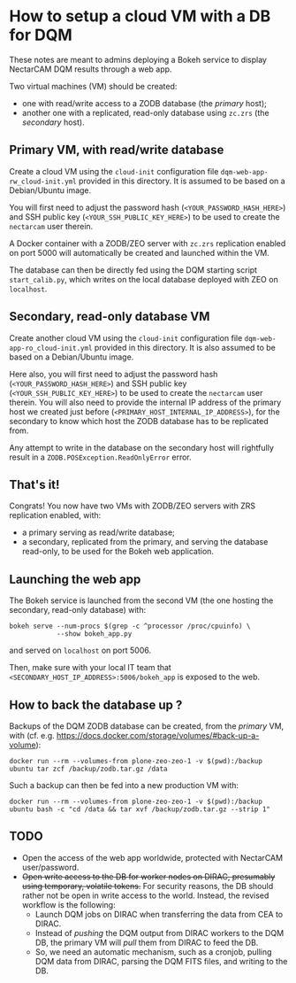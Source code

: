 # How to setup a cloud VM with a DB for DQM

These notes are meant to admins deploying a Bokeh service to display NectarCAM DQM results through a web app.

Two virtual machines (VM) should be created:
* one with read/write access to a ZODB database (the _primary_ host);
* another one with a replicated, read-only database using `zc.zrs` (the _secondary_ host).

## Primary VM, with read/write database

Create a cloud VM using the `cloud-init` configuration file `dqm-web-app-rw_cloud-init.yml` provided in this directory. It is assumed to be based on a Debian/Ubuntu image.

You will first need to adjust the password hash (`<YOUR_PASSWORD_HASH_HERE>`) and SSH public key (`<YOUR_SSH_PUBLIC_KEY_HERE>`) to be used to create the `nectarcam` user therein.

A Docker container with a ZODB/ZEO server with `zc.zrs` replication enabled on port 5000 will automatically be created and launched within the VM.

The database can then be directly fed using the DQM starting script `start_calib.py`, which writes on the local database deployed with ZEO on `localhost`.

## Secondary, read-only database VM

Create another cloud VM using the `cloud-init` configuration file `dqm-web-app-ro_cloud-init.yml` provided in this directory. It is also assumed to be based on a Debian/Ubuntu image. 

Here also, you will first need to adjust the password hash (`<YOUR_PASSWORD_HASH_HERE>`) and SSH public key (`<YOUR_SSH_PUBLIC_KEY_HERE>`) to be used to create the `nectarcam` user therein. You will also need to provide the internal IP address of the primary host we created just before (`<PRIMARY_HOST_INTERNAL_IP_ADDRESS>`), for the secondary to know which host the ZODB database has to be replicated from.

Any attempt to write in the database on the secondary host will rightfully result in a `ZODB.POSException.ReadOnlyError` error.

## That's it!

Congrats! You now have two VMs with ZODB/ZEO servers with ZRS replication enabled, with:
* a primary serving as read/write database;
* a secondary, replicated from the primary, and serving the database read-only, to be used for the Bokeh web application.

## Launching the web app

The Bokeh service is launched from the second VM (the one hosting the secondary, read-only database) with:
```shell
bokeh serve --num-procs $(grep -c ^processor /proc/cpuinfo) \
            --show bokeh_app.py
```
and served on `localhost` on port 5006.

Then, make sure with your local IT team that `<SECONDARY_HOST_IP_ADDRESS>:5006/bokeh_app` is exposed to the web.

## How to back the database up ?

Backups of the DQM ZODB database can be created, from the _primary_ VM, with (cf. e.g. https://docs.docker.com/storage/volumes/#back-up-a-volume):

```shell
docker run --rm --volumes-from plone-zeo-zeo-1 -v $(pwd):/backup ubuntu tar zcf /backup/zodb.tar.gz /data
```
Such a backup can then be fed into a new production VM with:
```shell
docker run --rm --volumes-from plone-zeo-zeo-1 -v $(pwd):/backup ubuntu bash -c "cd /data && tar xvf /backup/zodb.tar.gz --strip 1"
```

##  TODO

* Open the access of the web app worldwide, protected with NectarCAM user/password.
* ~~Open write access to the DB for worker nodes on DIRAC, presumably using temporary, volatile tokens.~~ For security reasons, the DB should rather not be open in write access to the world. Instead, the revised workflow is the following:
  * Launch DQM jobs on DIRAC when transferring the data from CEA to DIRAC.
  * Instead of *pushing* the DQM output from DIRAC workers to the DQM DB, the primary VM will *pull* them from DIRAC to feed the DB.
  * So, we need an automatic mechanism, such as a cronjob, pulling DQM data from DIRAC, parsing the DQM FITS files, and writing to the DB.
